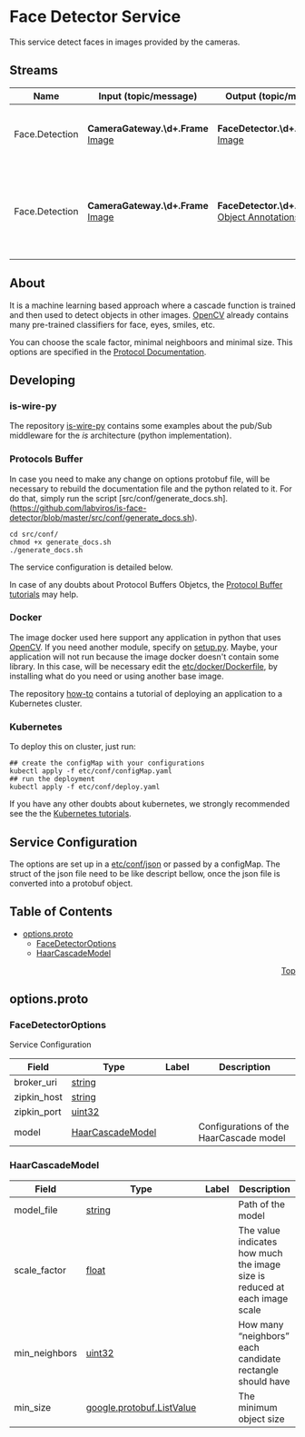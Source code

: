 
# Face Detector Service

This service detect faces in images provided by the cameras.

## Streams

| Name | Input (topic/message) | Output (topic/message) | Description
| --- |--- | --- | --- |
|Face.Detection | **CameraGateway.\d+.Frame** [Image](https://github.com/labviros/is-msgs/blob/modern-cmake/docs/README.md#is.vision.Image) | **FaceDetector.\d+.Rendered** [Image](https://github.com/labviros/is-msgs/blob/modern-cmake/docs/README.md#is.vision.Image)|After detection, faces are drew on input image and published for visualization.
|Face.Detection| **CameraGateway.\d+.Frame** [Image](https://github.com/labviros/is-msgs/blob/modern-cmake/docs/README.md#is.vision.Image) | **FaceDetector.\d+.Detection** [Object Annotations](https://github.com/labviros/is-msgs/blob/modern-cmake/docs/README.md#is.vision.ObjectAnnotations) | Detect face on images published by cameras and publishes an ObjectAnnotations message containing all the face detected

## About
It is a machine learning based approach where a cascade function is trained and then used to detect objects in other images. [OpenCV](https://docs.opencv.org/3.4.1/d7/d8b/tutorial_py_face_detection.html) already contains many pre-trained classifiers for face, eyes, smiles, etc. 

You can choose the scale factor, minimal neighboors and minimal size. This options are specified in the [Protocol Documentation](https://github.com/labviros/is-face-detector#protocol-documentation).
## Developing

### is-wire-py

The repository [is-wire-py](https://github.com/labviros/is-wire-py) contains some examples about the pub/Sub middleware for the *is* architecture (python implementation).


### Protocols Buffer 
In case you need to make any change on options protobuf file, will be necessary to rebuild the documentation file and the python related to it. For do that, simply run the script [src/conf/generate_docs.sh].(https://github.com/labviros/is-face-detector/blob/master/src/conf/generate_docs.sh).
```shell
cd src/conf/
chmod +x generate_docs.sh
./generate_docs.sh
``` 
The service configuration is detailed below.

In case of any doubts about Protocol Buffers Objetcs, the [Protocol Buffer tutorials](https://developers.google.com/protocol-buffers/docs/pythontutorial) may help.
### Docker
The image docker used here support any application in python that uses [OpenCV](https://docs.opencv.org/3.4.1/d7/d8b/tutorial_py_face_detection.html). If you need another module, specify on [setup.py](https://github.com/labviros/is-face-detector/blob/master/setup.py). Maybe, your application will not run because the image docker doesn't contain some library. In this case, will be necessary edit the [etc/docker/Dockerfile](https://github.com/labviros/is-face-detector/blob/master/etc/docker/Dockerfile), by installing what do you need or using another base image. 

The repository [how-to](https://github.com/labviros/how-to/tree/master/deploy_an_app_to_k8s) contains a tutorial of deploying an application to a Kubernetes cluster. 
### Kubernetes
To deploy this on cluster, just run:
```shell
## create the configMap with your configurations
kubectl apply -f etc/conf/configMap.yaml
## run the deployment
kubectl apply -f etc/conf/deploy.yaml
```
If you have any other doubts about kubernetes, we strongly recommended see the the [Kubernetes tutorials](https://kubernetes.io/docs/tutorials/).
## Service Configuration

The options are set up in a [etc/conf/json](https://github.com/labviros/is-face-detector/blob/master/etc/conf/options.json) or passed by a configMap. The struct of the json file need to be like descript bellow, once the json file is converted into a protobuf object.

 <a name="top"/>

## Table of Contents

- [options.proto](#options.proto)
    - [FaceDetectorOptions](#.FaceDetectorOptions)
    - [HaarCascadeModel](#.HaarCascadeModel)
  
  
  
  




<a name="options.proto"/>
<p align="right"><a href="#top">Top</a></p>

## options.proto



<a name=".FaceDetectorOptions"/>

### FaceDetectorOptions
Service Configuration


| Field | Type | Label | Description |
| ----- | ---- | ----- | ----------- |
| broker_uri | [string](#string) |  |  |
| zipkin_host | [string](#string) |  |  |
| zipkin_port | [uint32](#uint32) |  |  |
| model | [HaarCascadeModel](#HaarCascadeModel) |  | Configurations of the HaarCascade model |






<a name=".HaarCascadeModel"/>

### HaarCascadeModel



| Field | Type | Label | Description |
| ----- | ---- | ----- | ----------- |
| model_file | [string](#string) |  | Path of the model |
| scale_factor | [float](#float) |  | The value indicates how much the image size is reduced at each image scale |
| min_neighbors | [uint32](#uint32) |  | How many “neighbors” each candidate rectangle should have |
| min_size | [google.protobuf.ListValue](#google.protobuf.ListValue) |  | The minimum object size |





 

 

 

 



